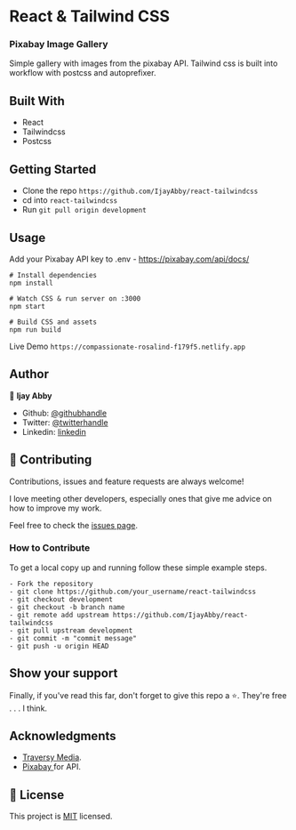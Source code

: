 # React & Tailwind CSS 

### Pixabay Image Gallery 

Simple gallery with images from the pixabay API. Tailwind css is built into workflow with postcss and autoprefixer.

## Built With

- React
- Tailwindcss
- Postcss

## Getting Started

- Clone the repo `https://github.com/IjayAbby/react-tailwindcss`
- cd into `react-tailwindcss`
- Run `git pull origin development`

## Usage
Add your Pixabay API key to .env - https://pixabay.com/api/docs/

```
# Install dependencies
npm install

# Watch CSS & run server on :3000
npm start

# Build CSS and assets
npm run build
```

Live Demo `https://compassionate-rosalind-f179f5.netlify.app`

## Author

👤 **Ijay Abby**

- Github: [@githubhandle](https://github.com/IjayAbby)
- Twitter: [@twitterhandle](https://twitter.com/Ijay_js)
- Linkedin: [linkedin](https://www.linkedin.com/in/ijayabby4/)

## 🤝 Contributing

Contributions, issues and feature requests are always welcome!

I love meeting other developers, especially ones that give me advice on how to improve my work.

Feel free to check the [issues page](https://github.com/IjayAbby/react-tailwindcss/issues).

### How to Contribute

To get a local copy up and running follow these simple example steps.

```
- Fork the repository
- git clone https://github.com/your_username/react-tailwindcss
- git checkout development
- git checkout -b branch name
- git remote add upstream https://github.com/IjayAbby/react-tailwindcss
- git pull upstream development
- git commit -m "commit message"
- git push -u origin HEAD
```

## Show your support

Finally, if you've read this far, don't forget to give this repo a ⭐️. They're free . . . I think.

## Acknowledgments

- [Traversy Media](https://www.youtube.com/watch?v=FiGmAI5e91M).
- [Pixabay ](https://pixabay.com/api/?key=21670638-cf15c3b8a9eafa9f14ba68cd3&q=yellow+flowers&image_type=photo&pretty=true) for API.

## 📝 License

This project is [MIT](https://github.com/IjayAbby/react-tailwindcss/blob/main/LICENSE) licensed.
